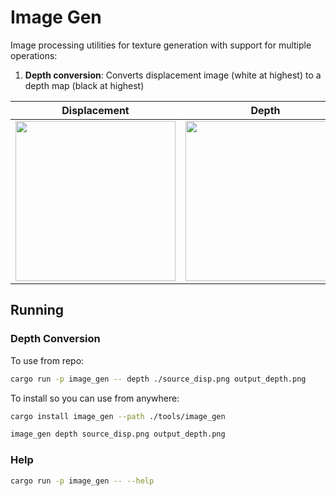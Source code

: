 # Image Gen

Image processing utilities for texture generation with support for multiple operations:

1. **Depth conversion**: Converts displacement image (white at highest) to a depth map (black at highest)


| Displacement | Depth |
|---|---|
| <img width="256" src="./docs/images/coast_sand_rocks_02_disp_4k.png"> | <img width="256" src="./docs/images/coast_sand_rocks_02_depth_4k.png"> |

## Running

### Depth Conversion

To use from repo:

```bash
cargo run -p image_gen -- depth ./source_disp.png output_depth.png
```

To install so you can use from anywhere:

```bash
cargo install image_gen --path ./tools/image_gen

image_gen depth source_disp.png output_depth.png
```


### Help

```bash
cargo run -p image_gen -- --help
```
